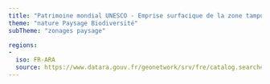```yaml
---
title: "Patrimoine mondial UNESCO - Emprise surfacique de la zone tampon des biens"
theme: "nature Paysage Biodiversité"
subTheme: "zonages paysage"

regions:
-
  iso: FR-ARA
  source: https://www.datara.gouv.fr/geonetwork/srv/fre/catalog.search#/search?resultType=details&sortBy=relevance&from=1&to=20&fast=index&_content_type=json&any=Patrimoine%20mondial%20UNESCO%20-%20Emprise%20surfacique%20de%20la%20zone%20tampon%20des%20biens
---
```

